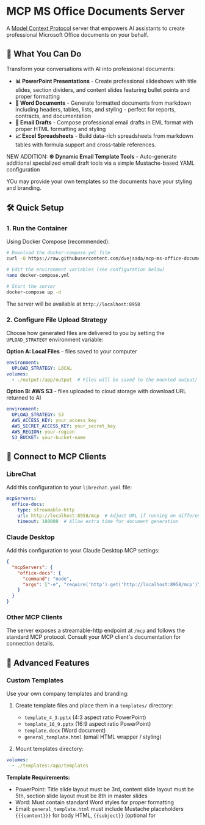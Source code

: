 # MCP MS Office Documents Server

A [Model Context Protocol](https://modelcontextprotocol.io/) server that empowers AI assistants to create professional Microsoft Office documents on your behalf.

## 🚀 What You Can Do

Transform your conversations with AI into professional documents:

- **📊 PowerPoint Presentations** - Create professional slideshows with title slides, section dividers, and content slides featuring bullet points and proper formatting
- **📄 Word Documents** - Generate formatted documents from markdown including headers, tables, lists, and styling - perfect for reports, contracts, and documentation  
- **📧 Email Drafts** - Compose professional email drafts in EML format with proper HTML formatting and styling
- **📈 Excel Spreadsheets** - Build data-rich spreadsheets from markdown tables with formula support and cross-table references.

NEW ADDITION:
**⚙️ Dynamic Email Template Tools** - Auto-generate additional specialized email draft tools via a simple Mustache-based YAML configuration

YOu may provide your own templates so the documents have your styling and branding.

## 🛠️ Quick Setup

### 1. Run the Container

Using Docker Compose (recommended):

```bash
# Download the docker-compose.yml file
curl -O https://raw.githubusercontent.com/dvejsada/mcp-ms-office-documents/main/docker-compose.yml

# Edit the environment variables (see configuration below)
nano docker-compose.yml

# Start the server
docker-compose up -d
```

The server will be available at `http://localhost:8958`

### 2. Configure File Upload Strategy

Choose how generated files are delivered to you by setting the `UPLOAD_STRATEGY` environment variable:

**Option A: Local Files** - files saved to your computer
```yaml
environment:
  UPLOAD_STRATEGY: LOCAL
volumes:
  - ./output:/app/output  # Files will be saved to the mounted output/ directory
```

**Option B: AWS S3** - files uploaded to cloud storage with download URL returned to AI
```yaml
environment:
  UPLOAD_STRATEGY: S3
  AWS_ACCESS_KEY: your_access_key
  AWS_SECRET_ACCESS_KEY: your_secret_key  
  AWS_REGION: your-region
  S3_BUCKET: your-bucket-name
```

## 🔗 Connect to MCP Clients

### LibreChat

Add this configuration to your `librechat.yaml` file:

```yaml
mcpServers:
  office-docs:
    type: streamable-http
    url: http://localhost:8958/mcp  # Adjust URL if running on different host
    timeout: 180000  # Allow extra time for document generation
```


### Claude Desktop

Add this configuration to your Claude Desktop MCP settings:

```json
{
  "mcpServers": {
    "office-docs": {
      "command": "node",
      "args": ["-e", "require('http').get('http://localhost:8958/mcp')"]
    }
  }
}
```

### Other MCP Clients

The server exposes a streamable-http endpoint at `/mcp` and follows the standard MCP protocol. Consult your MCP client's documentation for connection details.

## 🎨 Advanced Features

### Custom Templates

Use your own company templates and branding:

1. Create template files and place them in a `templates/` directory:
   - `template_4_3.pptx` (4:3 aspect ratio PowerPoint)
   - `template_16_9.pptx` (16:9 aspect ratio PowerPoint)  
   - `template.docx` (Word document)  
   - `general_template.html` (email HTML wrapper / styling)

2. Mount templates directory:
```yaml
volumes:
  - ./templates:/app/templates
```

**Template Requirements:**
- PowerPoint: Title slide layout must be 3rd, content slide layout must be 5th, section slide layout must be 8th in master slides
- Word: Must contain standard Word styles for proper formatting
- Email: `general_template.html` must include Mustache placeholders `{{{content}}}` for body HTML, `{{subject}}` (optional for <title>), and may include `{{language}}`.

### Dynamic Email Template Tools (Simplified Mustache-Only)

Define additional specialized email draft tools without writing Python code by placing an `email_templates.yaml` file in `config/` (mounted at `/app/config/email_templates.yaml`) anr providing the corresponding HTML file in temples folder (see above). On server startup each entry becomes its own MCP tool.

```yaml
volumes:
  - ./email_templates.yaml:/app/config/email_templates.yaml
```

Example `email_templates.yaml`:
```yaml
templates:
  - name: welcome_email
    description: Welcome email with optional promo code
    html_path: welcome_email.html
    annotations:
      title: Welcome Email
    args:
      - name: first_name
        type: string
        required: true
        description: Recipient first name
      - name: promo_code
        type: string
        required: false
        description: Optional promotional code
```

Template snippet (`templates/welcome_e-mail.html`):
```html
<!DOCTYPE html>
<html lang="en">
<head>
  <meta charset="UTF-8"/>
  <title>{{subject}}</title>
  <style>
    body { font-family: Calibri, Arial, sans-serif; font-size: 14px; color: #222; }
    h2 { font-size: 18px; margin-bottom: 4px; }
    .promo { background:#f5f5f5; padding:8px 12px; border-left:4px solid #0066cc; margin-top:16px; }
  </style>
</head>
<body>
  <h2>Welcome {{first_name}}!</h2>
  <p>We're excited to have you on board.</p>
  {{{promo_code_block}}}
  <p style="margin-top:24px;">Regards,<br/>Support Team</p>
</body>
</html>
```

#### Placeholder Escaping vs Raw HTML

Mustache offers two syntaxes for inserting values:

- `{{variable}}` (double braces): Inserts the value with HTML escaping. Use this for normal text (names, emails, links, notes, etc.).
- `{{{variable}}}` (triple braces): Inserts the value without escaping (raw HTML). Use only for values intended to contain simple HTML markup.

#### Enumerations (enum)
Add `enum: [value1, value2, ...]` to an argument in `email_templates.yaml` to restrict its accepted values. At runtime the tool will validate the value; invalid options are rejected before rendering. Example:
```yaml
- name: tone
  type: string
  required: false
  enum: ["casual", "formal", "friendly"]
  description: Tone variant inserted into template
```
If a `default` is provided it must be one of the listed values; otherwise it is ignored.

#### Defaults (default)
You can supply a `default:` value for any argument (enum or non‑enum). Notes:
- If `required: false` and a default is present, the default is used when the caller omits the argument.
- If `required: true` and you also give a default, the field effectively becomes optional (the default is applied when omitted).
- For enum arguments the default must be one of the enum values (otherwise it is ignored and the field remains required/optional as specified).
- Omit `default` entirely if you want the tool to force the caller to provide a value (set `required: true`).

Example with enum default:
```yaml
- name: tone
  type: string
  required: false
  enum: ["casual", "formal", "friendly"]
  default: "friendly"
  description: Tone variant inserted into template
```

Example non‑enum default:
```yaml
- name: footer_note
  type: string
  required: false
  default: "This message is confidential."
  description: Optional footer line appended at the end
```

### Usage Tips

For best results when working with AI assistants:

- **Presentations**: Ask for structured content with clear sections and bullet points
- **Documents**: Use markdown formatting in your requests for better results
- **Emails**: Specify tone, recipients, and key points you want to cover
- **Dynamic Email Tools**: Provide only the defined parameters; the server handles HTML assembly and uploading
- **Spreadsheets**: Describe your data structure and any calculations needed

## 🔧 Requirements

- Docker and Docker Compose
- An MCP-compatible client (LibreChat, Claude Desktop, etc.)
- For S3 upload: AWS account with S3 access

## 🤝 Contributing

Contributions are welcome! Feel free to submit issues, feature requests, or pull requests.
